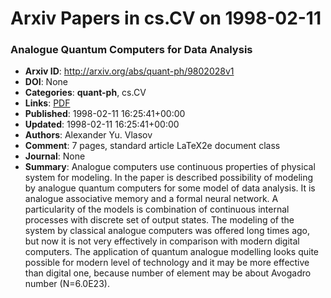 # Arxiv Papers in cs.CV on 1998-02-11
### Analogue Quantum Computers for Data Analysis
- **Arxiv ID**: http://arxiv.org/abs/quant-ph/9802028v1
- **DOI**: None
- **Categories**: **quant-ph**, cs.CV
- **Links**: [PDF](http://arxiv.org/pdf/quant-ph/9802028v1)
- **Published**: 1998-02-11 16:25:41+00:00
- **Updated**: 1998-02-11 16:25:41+00:00
- **Authors**: Alexander Yu. Vlasov
- **Comment**: 7 pages, standard article LaTeX2e document class
- **Journal**: None
- **Summary**: Analogue computers use continuous properties of physical system for modeling. In the paper is described possibility of modeling by analogue quantum computers for some model of data analysis. It is analogue associative memory and a formal neural network. A particularity of the models is combination of continuous internal processes with discrete set of output states. The modeling of the system by classical analogue computers was offered long times ago, but now it is not very effectively in comparison with modern digital computers. The application of quantum analogue modelling looks quite possible for modern level of technology and it may be more effective than digital one, because number of element may be about Avogadro number (N=6.0E23).




